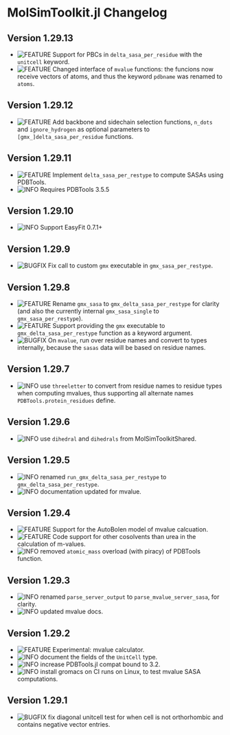 MolSimToolkit.jl Changelog
===========================
  
[badge-breaking]: https://img.shields.io/badge/BREAKING-red.svg
[badge-deprecation]: https://img.shields.io/badge/Deprecation-orange.svg
[badge-feature]: https://img.shields.io/badge/Feature-green.svg
[badge-experimental]: https://img.shields.io/badge/Experimental-yellow.svg
[badge-enhancement]: https://img.shields.io/badge/Enhancement-blue.svg
[badge-bugfix]: https://img.shields.io/badge/Bugfix-purple.svg
[badge-fix]: https://img.shields.io/badge/Fix-purple.svg
[badge-info]: https://img.shields.io/badge/Info-gray.svg

Version 1.29.13
---------------
- ![FEATURE][badge-experimental] Support for PBCs in `delta_sasa_per_residue` with the `unitcell` keyword.
- ![FEATURE][badge-experimental] Changed interface of `mvalue` functions: the funcions now receive vectors of atoms, and thus the keyword `pdbname`  was renamed to `atoms`. 

Version 1.29.12
---------------
- ![FEATURE][badge-experimental] Add backbone and sidechain selection functions, `n_dots` and `ignore_hydrogen` as optional parameters to `[gmx_]delta_sasa_per_residue` functions.

Version 1.29.11
---------------
- ![FEATURE][badge-experimental] Implement `delta_sasa_per_restype` to compute SASAs using PDBTools.
- ![INFO][badge-info] Requires PDBTools 3.5.5

Version 1.29.10
---------------
- ![INFO][badge-info] Support EasyFit 0.7.1+

Version 1.29.9
--------------
- ![BUGFIX][badge-bugfix] Fix call to custom `gmx` executable in `gmx_sasa_per_restype`. 

Version 1.29.8
-------------
- ![FEATURE][badge-experimental] Rename `gmx_sasa` to `gmx_delta_sasa_per_restype` for clarity (and also the currently internal `gmx_sasa_single` to `gmx_sasa_per_restype`).
- ![FEATURE][badge-experimental] Support providing the `gmx` executable to `gmx_delta_sasa_per_restype` function as a keyword argument.
- ![BUGFIX][badge-bugfix] On `mvalue`, run over residue names and convert to types internally, because the `sasas` data will be based on residue names.

Version 1.29.7
-------------
- ![INFO][badge-experimental] use `threeletter` to convert from residue names to residue types when computing mvalues, thus supporting all alternate names `PDBTools.protein_residues` define.

Version 1.29.6
-------------
- ![INFO][badge-info] use `dihedral` and `dihedrals` from MolSimToolkitShared.

Version 1.29.5
-------------
- ![INFO][badge-experimental] renamed `run_gmx_delta_sasa_per_restype` to `gmx_delta_sasa_per_restype`.
- ![INFO][badge-info] documentation updated for mvalue.

Version 1.29.4
-------------
- ![FEATURE][badge-experimental] Support for the AutoBolen model of mvalue calcuation.
- ![FEATURE][badge-experimental] Code support for other cosolvents than urea in the calculation of m-values.
- ![INFO][badge-info] removed `atomic_mass` overload (with piracy) of PDBTools function.

Version 1.29.3
-------------
- ![INFO][badge-experimental] renamed `parse_server_output` to `parse_mvalue_server_sasa`, for clarity.
- ![INFO][badge-info] updated mvalue docs.

Version 1.29.2
-------------
- ![FEATURE][badge-experimental] Experimental: mvalue calculator.
- ![INFO][badge-info] document the fields of the `UnitCell` type.
- ![INFO][badge-info] increase PDBTools.jl compat bound to 3.2.
- ![INFO][badge-info] install gromacs on CI runs on Linux, to test mvalue SASA computations.

Version 1.29.1
-------------
- ![BUGFIX][badge-bugfix] fix diagonal unitcell test for when cell is not orthorhombic and contains negative vector entries.

